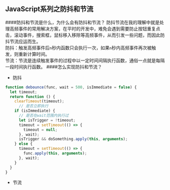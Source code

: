 ## **JavaScript系列之防抖和节流**

####防抖和节流是什么，为什么会有防抖和节流？
防抖节流在我的理解中就是处理高频事件的常用解决方案，在平时的开发中，难免会遇到需要防止按钮重复点击，滚动事件，搜索框，鼠标移入移除等高频事件，从而引发一些问题，而因此防抖节流应运而生。  
防抖：触发高频事件后`n`秒内函数只会执行一次，如果`n`秒内高频事件再次被触发，则重新计算时间。  
节流：节流是连续触发事件的过程中以一定时间间隔执行函数，通俗一点就是每隔一段时间执行函数。
####怎么实现防抖和节流？
* 防抖
```js
function debounce(func, wait = 500, isImmediate = false) {
  let timeout;
  return function () {
    clearTimeout(timeout);
      // 是否立即执行
    if (isImmediate) {
      // 是否在wait范围内执行过
      let isTrigger = !timeout;
      timeout = setTimeout(() => {
        timeout = null;
      }, wait);
      isTrigger && doSomething.apply(this, arguments);
    } else {
      timeout = setTimeout(() => {
        func.apply(this, arguments);
      }, wait);
    }
  }
}
```

* 节流

